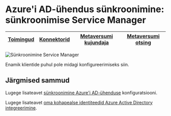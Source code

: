 <properties
    pageTitle="Azure'i AD-ühendus sünkroonimine: sünkroonimise Service Manager UI | Microsoft Azure'i"
    description="Mõista metaversumi kujundaja menüüs on sünkroonimise teenuse halduris Azure'i AD-ühenduse."
    services="active-directory"
    documentationCenter=""
    authors="andkjell"
    manager="femila"
    editor=""/>

<tags
    ms.service="active-directory"
    ms.workload="identity"
    ms.tgt_pltfrm="na"
    ms.devlang="na"
    ms.topic="article"
    ms.date="09/07/2016"
    ms.author="billmath"/>


# <a name="azure-ad-connect-sync-synchronization-service-manager"></a>Azure'i AD-ühendus sünkroonimine: sünkroonimise Service Manager

[Toimingud](active-directory-aadconnectsync-service-manager-ui-operations.md) | [Konnektorid](active-directory-aadconnectsync-service-manager-ui-connectors.md) | [Metaversumi kujundaja](active-directory-aadconnectsync-service-manager-ui-mvdesigner.md) | [Metaversumi otsing](active-directory-aadconnectsync-service-manager-ui-mvsearch.md)
--- | --- | --- | ---

![Sünkroonimine Service Manager](./media/active-directory-aadconnectsync-service-manager-ui/mvdesigner.png)

Enamik klientide puhul pole midagi konfigureerimiseks siin.

## <a name="next-steps"></a>Järgmised sammud
Lugege lisateavet [sünkroonimine Azure'i AD-ühenduse](active-directory-aadconnectsync-whatis.md) konfiguratsiooni.

Lugege lisateavet [oma kohapealse identiteedid Azure Active Directory integreerimine](active-directory-aadconnect.md).
